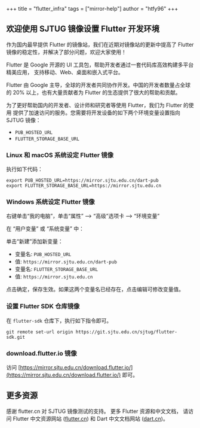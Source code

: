 +++
title = "flutter_infra"
tags = ["mirror-help"]
author = "htfy96"
+++

## 欢迎使用 SJTUG 镜像设置 Flutter 开发环境

作为国内最早提供 Flutter 的镜像站，我们在近期对镜像站的更新中提高了 Flutter
镜像的稳定性，并解决了部分问题，欢迎大家使用！

Flutter 是 Google 开源的 UI 工具包，帮助开发者通过一套代码库高效构建多平台精美应用，
支持移动、Web、桌面和嵌入式平台。

Flutter 由 Google 主导，全球的开发者共同协作开发。中国的开发者数量占全球的 20%
以上，也有大量贡献者为 Flutter 的生态提供了很大的帮助和贡献。

为了更好帮助国内的开发者、设计师和研究者等使用 Flutter，我们为 Flutter 的使用
提供了加速访问的服务。您需要将开发设备的如下两个环境变量设置指向 SJTUG 镜像：

- `PUB_HOSTED_URL`
- `FLUTTER_STORAGE_BASE_URL`

### Linux 和 macOS 系统设定 Flutter 镜像

执行如下代码：

```
export PUB_HOSTED_URL=https://mirror.sjtu.edu.cn/dart-pub
export FLUTTER_STORAGE_BASE_URL=https://mirror.sjtu.edu.cn
```

### Windows 系统设定 Flutter 镜像

右键单击“我的电脑”，单击“属性” ——> “高级”选项卡 ——> “环境变量”

在 “用户变量” 或 “系统变量” 中：

单击“新建”添加新变量：

- 变量名: `PUB_HOSTED_URL`
- 值: `https://mirror.sjtu.edu.cn/dart-pub`
- 变量名: `FLUTTER_STORAGE_BASE_URL`
- 值: `https://mirror.sjtu.edu.cn`

点击确定，保存生效。如果这两个变量名已经存在，点击编辑可修改变量值。

### 设置 Flutter SDK 仓库镜像

在 `flutter-sdk` 仓库下，执行如下指令即可。

```
git remote set-url origin https://git.sjtu.edu.cn/sjtug/flutter-sdk.git
```

### download.flutter.io 镜像

访问 [https://mirror.sjtu.edu.cn/download.flutter.io/](https://mirror.sjtu.edu.cn/download.flutter.io/) 即可。


## 更多资源

感谢 flutter.cn 对 SJTUG 镜像测试的支持。
更多 Flutter 资源和中文文档，
请访问 Flutter 中文资源网站 ([flutter.cn](https://flutter.cn))
和 Dart 中文文档网站 ([dart.cn](https://dart.cn))。
